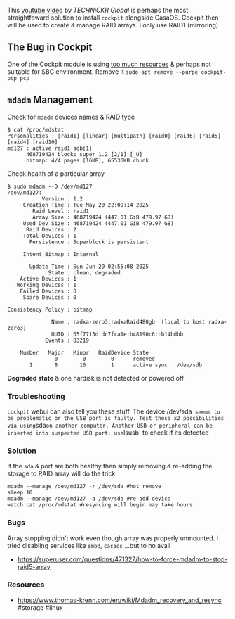 This [youtube video](https://www.youtube.com/watch?v=ktfAQ363NmY) by *TECHNiCKR Global* is perhaps the most straightfoward solution to install `cockpit` alongside CasaOS. Cockpit then will be used to create & manage RAID arrays. I only use RAID1 (mirroring)

## The Bug in Cockpit
One of the Cockpit module is using [too much resources](https://askubuntu.com/questions/1399191/pmproxy-using-100-cpu) & perhaps not suitable for SBC environment. Remove it `sudo apt remove --purpe cockpit-pcp pcp`

## `mdadm` Management
Check for `mdadm` devices names & RAID type
```
$ cat /proc/mdstat
Personalities : [raid1] [linear] [multipath] [raid0] [raid6] [raid5] [raid4] [raid10]
md127 : active raid1 sdb[1]
      468719424 blocks super 1.2 [2/1] [_U]
      bitmap: 4/4 pages [16KB], 65536KB chunk
```
Check health of a particular array
```
$ sudo mdadm --D /dev/md127
/dev/md127:
           Version : 1.2
     Creation Time : Tue May 20 22:09:14 2025
        Raid Level : raid1
        Array Size : 468719424 (447.01 GiB 479.97 GB)
     Used Dev Size : 468719424 (447.01 GiB 479.97 GB)
      Raid Devices : 2
     Total Devices : 1
       Persistence : Superblock is persistent

     Intent Bitmap : Internal

       Update Time : Sun Jun 29 02:55:08 2025
             State : clean, degraded
    Active Devices : 1
   Working Devices : 1
    Failed Devices : 0
     Spare Devices : 0

Consistency Policy : bitmap

              Name : radxa-zero3:radxaRaid480gb  (local to host radxa-zero3)
              UUID : 05f7715d:dc7fca1e:b48190c6:cb14bdbb
            Events : 83219

    Number   Major   Minor   RaidDevice State
       -       0        0        0      removed
       1       8       16        1      active sync   /dev/sdb
```
**Degraded state** & one hardisk is not detected or powered off
### Troubleshooting
`cockpit` webui can also tell you these stuff. The device /dev/sda` seems to be problematic or the USB port is faulty. Test these x2 possibilities via using`sda` on another computer. Another USB or peripheral can be inserted into suspected USB port; use `lsusb` to check if its detected
### Solution
If the `sda` & port are both healthy then simply removing & re-adding the storage to RAID array will do the trick.
```
mdadm --manage /dev/md127 -r /dev/sda #hot remove
sleep 10
mdadm --manage /dev/md127 -a /dev/sda #re-add device
watch cat /proc/mdstat #resyncing will begin may take hours
```
### Bugs
Array stopping didn't work even though array was properly unmounted. I tried disabling services like `smbd`, `casaos`  ...but to no avail
- https://superuser.com/questions/471327/how-to-force-mdadm-to-stop-raid5-array
### Resources
- https://www.thomas-krenn.com/en/wiki/Mdadm_recovery_and_resync
#storage #linux
